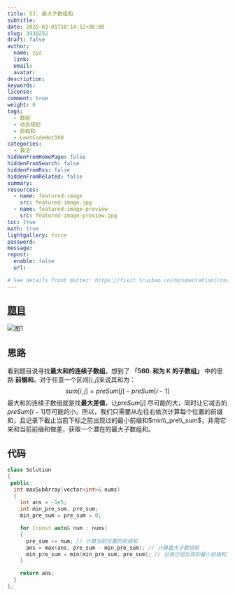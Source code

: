 ```yaml
---
title: 53. 最大子数组和
subtitle:
date: 2025-03-01T10:14:12+08:00
slug: 3930252
draft: false
author:
  name: zyz
  link:
  email:
  avatar:
description:
keywords:
license:
comment: true
weight: 0
tags:
  - 数组
  - 动态规划
  - 前缀和
  - LeetCodeHot100
categories:
  - 算法
hiddenFromHomePage: false
hiddenFromSearch: false
hiddenFromRss: false
hiddenFromRelated: false
summary:
resources:
  - name: featured-image
    src: featured-image.jpg
  - name: featured-image-preview
    src: featured-image-preview.jpg
toc: true
math: true
lightgallery: force
password:
message:
repost:
  enable: false
  url:

# See details front matter: https://fixit.lruihao.cn/documentation/content-management/introduction/#front-matter
---
```


## [题目](https://leetcode.cn/problems/maximum-subarray/?envType=study-plan-v2&envId=top-100-liked)

![图1](/PostsImgs/LeetCode/53/question.png)

## 思路

看到题目说寻找**最大和的连续子数组**，想到了 **「560. 和为 K 的子数组」** 中的思路 **前缀和**。对于任意一个区间$[i, j]$来说其和为：
$$
sum[i, j] = preSum[j] - preSum[i - 1]
$$
最大和的连续子数组就是找**最大差值**，让$preSum[j]$ 尽可能的大，同时让它减去的$preSum[i - 1]$尽可能的小。所以，我们只需要从左往右依次计算每个位置的前缀和，且记录下截止当前下标之前出现过的最小前缀和$min\\_pre\\_sum$，并用它来和当前前缀和做差，获取一个潜在的最大子数组和。

## 代码

```cpp
class Solution
{
 public:
  int maxSubArray(vector<int>& nums)
  {
    int ans = -1e5;
    int min_pre_sum, pre_sum;
    min_pre_sum = pre_sum = 0;

    for (const auto& num : nums)
    {
      pre_sum += num; // 计算当前位置的前缀和
      ans = max(ans, pre_sum - min_pre_sum); // 计算最大子数组和
      min_pre_sum = min(min_pre_sum, pre_sum); // 记录已经出现的最小前缀和
    }

    return ans;
  }
};
```
